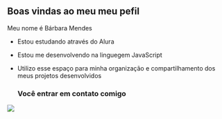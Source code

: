 ## Boas vindas ao meu meu pefil 

Meu nome é Bárbara Mendes 

- Estou estudando através do Alura
- Estou me desenvolvendo na linguegem JavaScript
- Utilizo esse espaço para minha organização e compartilhamento dos meus projetos desenvolvidos

  ### Você entrar em contato comigo


![](https://media1.tenor.com/m/j5IfqGjlcpgAAAAC/mumbai-girl.gif)



